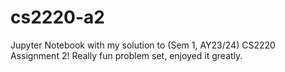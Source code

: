 # cs2220-a2
Jupyter Notebook with my solution to (Sem 1, AY23/24) CS2220 Assignment 2! Really fun problem set, enjoyed it greatly.

